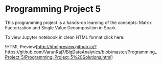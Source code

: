 # Programming Project 5

This programming project is a hands-on learning of the concepts: Matrix Factorization and Single Value Decomposition in Spark.

To view Jupyter notebook in clean HTML format click here:

!HTML Preview[http://htmlpreview.github.io/?https://github.com/VarunRaj7/BigDataAnalytics/blob/master/Programming_Project_5/Programming_Project_5%20Solutions.html]
